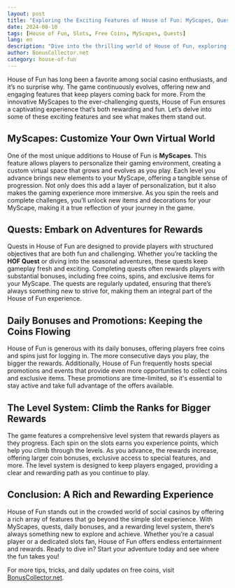 ```yaml
---
layout: post
title: "Exploring the Exciting Features of House of Fun: MyScapes, Quests, and More"
date: 2024-08-10
tags: [House of Fun, Slots, Free Coins, MyScapes, Quests]
lang: en
description: "Dive into the thrilling world of House of Fun, exploring the dynamic features like MyScapes, quests, and more. Discover how these features enhance your gameplay experience and keep the fun rolling!"
author: BonusCollector.net
category: house-of-fun
---
```


House of Fun has long been a favorite among social casino enthusiasts, and it’s no surprise why. The game continuously evolves, offering new and engaging features that keep players coming back for more. From the innovative MyScapes to the ever-challenging quests, House of Fun ensures a captivating experience that’s both rewarding and fun. Let’s delve into some of these exciting features and see what makes them stand out.

## MyScapes: Customize Your Own Virtual World

One of the most unique additions to House of Fun is **MyScapes**. This feature allows players to personalize their gaming environment, creating a custom virtual space that grows and evolves as you play. Each level you advance brings new elements to your MyScape, offering a tangible sense of progression. Not only does this add a layer of personalization, but it also makes the gaming experience more immersive. As you spin the reels and complete challenges, you’ll unlock new items and decorations for your MyScape, making it a true reflection of your journey in the game.

## Quests: Embark on Adventures for Rewards

Quests in House of Fun are designed to provide players with structured objectives that are both fun and challenging. Whether you’re tackling the **HOF Quest** or diving into the seasonal adventures, these quests keep gameplay fresh and exciting. Completing quests often rewards players with substantial bonuses, including free coins, spins, and exclusive items for your MyScape. The quests are regularly updated, ensuring that there’s always something new to strive for, making them an integral part of the House of Fun experience.

## Daily Bonuses and Promotions: Keeping the Coins Flowing

House of Fun is generous with its daily bonuses, offering players free coins and spins just for logging in. The more consecutive days you play, the bigger the rewards. Additionally, House of Fun frequently hosts special promotions and events that provide even more opportunities to collect coins and exclusive items. These promotions are time-limited, so it's essential to stay active and take full advantage of the offers available.

## The Level System: Climb the Ranks for Bigger Rewards

The game features a comprehensive level system that rewards players as they progress. Each spin on the slots earns you experience points, which help you climb through the levels. As you advance, the rewards increase, offering larger coin bonuses, exclusive access to special features, and more. The level system is designed to keep players engaged, providing a clear and rewarding path as you continue to play.

## Conclusion: A Rich and Rewarding Experience

House of Fun stands out in the crowded world of social casinos by offering a rich array of features that go beyond the simple slot experience. With MyScapes, quests, daily bonuses, and a rewarding level system, there’s always something new to explore and achieve. Whether you’re a casual player or a dedicated slots fan, House of Fun offers endless entertainment and rewards. Ready to dive in? Start your adventure today and see where the fun takes you!

For more tips, tricks, and daily updates on free coins, visit [BonusCollector.net](https://bonuscollector.net/house-of-fun-free-coins/).